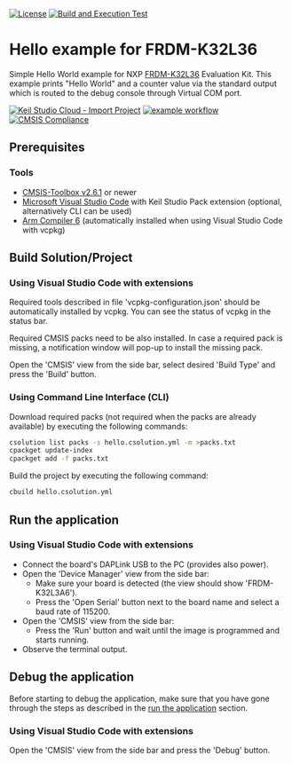 [![License](https://img.shields.io/github/license/Arm-Examples/Hello_FRDM-K32L3A6?label)](https://github.com/Arm-Examples/Hello_FRDM-K32L3A6/blob/main/LICENSE)
[![Build and Execution Test](https://img.shields.io/github/actions/workflow/status/Arm-Examples/Hello_FRDM-K32L3A6/build.yml?logo=arm&logoColor=0091bd&label=Build%20and%20Execution%20Test)](https://github.com/Arm-Examples/Hello_FRDM-K32L3A6/tree/main/.github/workflows/build.yml)

# Hello example for FRDM-K32L36

Simple Hello World example for NXP [FRDM-K32L36](https://www.nxp.com/design/development-boards/freedom-development-boards/mcu-boards/nxp-freedom-development-platform-for-k32-l3-mcus:FRDM-K32L3A6) Evaluation Kit.
This example prints "Hello World" and a counter value via the standard output which is routed to the debug console through Virtual COM port.

[![Keil Studio Cloud - Import Project](https://img.shields.io/badge/Keil_Studio_Cloud-Import_Project-0091bd?logo=arm&logoColor=0091bd)](https://studio.keil.arm.com/?import=https://github.com/Arm-Examples/Hello_FRDM-K32L3A6.git)
[![example workflow](https://img.shields.io/github/actions/workflow/status/Arm-Examples/Hello_FRDM-K32L3A6/ci.yml?logo=arm&logoColor=0091bd&label=Example%20Publishing)](https://www.keil.arm.com/) 
[![CMSIS Compliance](https://img.shields.io/github/actions/workflow/status/Arm-Examples/Hello_FRDM-K32L3A6/verify.yml?logo=arm&logoColor=0091bd&label=CMSIS%20Compliance)](https://www.keil.arm.com/cmsis)

## Prerequisites

### Tools

- [CMSIS-Toolbox v2.6.1](https://github.com/Open-CMSIS-Pack/cmsis-toolbox/releases) or newer
- [Microsoft Visual Studio Code](https://code.visualstudio.com/download) with Keil Studio Pack extension (optional, alternatively CLI can be used)
- [Arm Compiler 6](https://developer.arm.com/Tools%20and%20Software/Arm%20Compiler%20for%20Embedded) (automatically installed when using Visual Studio Code with vcpkg)

## Build Solution/Project

### Using Visual Studio Code with extensions

Required tools described in file 'vcpkg-configuration.json' should be automatically installed by vcpkg. You can see the status of vcpkg in the status bar.

Required CMSIS packs need to be also installed. In case a required pack is missing, a notification window will pop-up to install the missing pack.

Open the 'CMSIS' view from the side bar, select desired 'Build Type' and press the 'Build' button.

### Using Command Line Interface (CLI)

Download required packs (not required when the packs are already available) by executing the following commands:

```sh
csolution list packs -s hello.csolution.yml -m >packs.txt
cpackget update-index
cpackget add -f packs.txt
```

Build the project by executing the following command:

```sh
cbuild hello.csolution.yml
```

## Run the application

### Using Visual Studio Code with extensions

- Connect the board's DAPLink USB to the PC (provides also power).
- Open the 'Device Manager' view from the side bar:
  - Make sure your board is detected (the view should show 'FRDM-K32L3A6').
  - Press the 'Open Serial' button next to the board name and select a baud rate of 115200.
- Open the 'CMSIS' view from the side bar:
  - Press the 'Run' button and wait until the image is programmed and starts running.
- Observe the terminal output.

## Debug the application

Before starting to debug the application, make sure that you have gone through the steps as
described in the [run the application](#run-the-application) section.

### Using Visual Studio Code with extensions

Open the 'CMSIS' view from the side bar and press the 'Debug' button.
